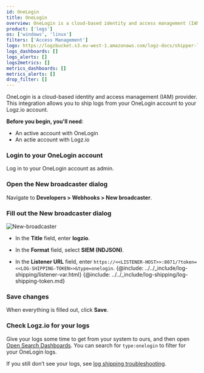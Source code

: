 ```yaml
---
id: OneLogin
title: OneLogin
overview: OneLogin is a cloud-based identity and access management (IAM) provider. This integration allows you to ship logs from your OneLogin account to your Logz.io account.
product: ['logs']
os: ['windows', 'linux']
filters: ['Access Management']
logo: https://logzbucket.s3.eu-west-1.amazonaws.com/logz-docs/shipper-logos/onelogin.png
logs_dashboards: []
logs_alerts: []
logs2metrics: []
metrics_dashboards: []
metrics_alerts: []
drop_filter: []
---
```



OneLogin is a cloud-based identity and access management (IAM) provider. This integration allows you to ship logs from your OneLogin account to your Logz.io account.

**Before you begin, you'll need**: 

* An active account with OneLogin
* An actie account with Logz.io

 

### Login to your OneLogin account

Log in to your OneLogin account as admin.

### Open the **New broadcaster** dialog

Navigate to **Developers > Webhooks > New broadcaster**.

### Fill out the **New broadcaster** dialog
  
![New-broadcaster](https://dytvr9ot2sszz.cloudfront.net/logz-docs/siem/New-broadcaster.png)

* In the **Title** field, enter **logzio**.

* In the **Format** field, select **SIEM (NDJSON)**.

* In the **Listener URL** field, enter `https://<<LISTENER-HOST>>:8071/?token=<<LOG-SHIPPING-TOKEN>>&type=onelogin`. {@include: ../../_include/log-shipping/listener-var.html} 
{@include: ../../_include/log-shipping/log-shipping-token.md}


### Save changes

When everything is filled out, click **Save**.


### Check Logz.io for your logs

Give your logs some time to get from your system to ours, and then open [Open Search Dashboards](https://app.logz.io/#/dashboard/osd). You can search for `type:onelogin` to filter for your OneLogin logs.
  
If you still don’t see your logs, see [log shipping troubleshooting](https://docs.logz.io/docs/user-guide/log-management/troubleshooting/log-shipping-troubleshooting/).

 

